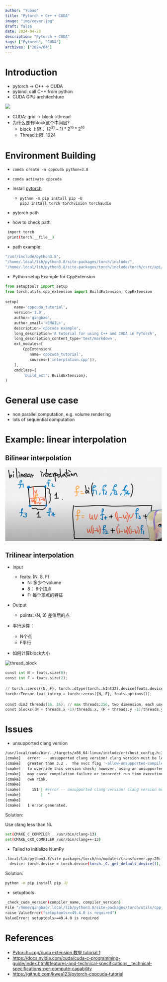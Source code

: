 ```yaml
---
author: "Yubao"
title: "Pytorch + C++ + CUDA"
image: "img/cover.jpg"
draft: false
date: 2024-04-20
description: "Pytorch + CUDA"
tags: ["Pytorch", "CUDA"]
archives: ["2024/04"]
---
```


# Introduction

- pytorch -> C++ -> CUDA
- pybind: call C++ from python
- CUDA GPU architechture

![](https://nyu-cds.github.io/python-gpu/fig/02-threadmapping.png)

- CUDA: grid -> block->thread
- 为什么要有block这个中间层?
  - block 上限： $(2^{31}-1)*2^{16}*2^{16}$
  - Thread上限: 1024

# Environment Building

- ``conda create -n cppcuda python=3.8``

- ``conda activate cppcuda``

- Install [pytorch](https://pytorch.org/get-started/locally/)

  - ```
    python -m pip install pip -U
    pip3 install torch torchvision torchaudio
    ```

-  pytorch path

  - how to check path
   ```sh
    import torch
    print(torch.__file__)
   ```

  - path example:
  ```sh
  "/usr/include/python3.8",
  "/home/.local/lib/python3.8/site-packages/torch/include/",
  "/home/.local/lib/python3.8/site-packages/torch/include/torch/csrc/api/include"
  ```

- Python setup Example for CppExtension

```python
from setuptools import setup
from torch.utils.cpp_extension import BuildExtension, CppExtension

setup(
    name='cppcuda_tutorial',
    version='1.0',
    author='qingbao',
    author_email='<EMAIL>',
    description='cppcuda example',
    long_description='A tutorial for using C++ and CUDA in PyTorch',
    long_description_content_type='text/markdown',
    ext_modules=[
        CppExtension(
           name='cppcuda_tutorial',
           sources=['interplation.cpp']),
    ],
    cmdclass={
        'build_ext': BuildExtension},
)
```

# General use case

- non parallel computation, e.g. volume rendering
- lots of sequential computation

# Example: linear interpolation

## Bilinear interpolation

![bilinear_interplation](bilinear_interplation.png)

## Trilinear interpolation

- Input
  - feats: (N, 8, F)
    - N: 多少个volume
    - 8： 8个顶点
    - F: 每个顶点的特征
- Output
  -  points: (N, 3) 差值后的点
- 平行运算：
  - N个点
  - F平行

- 如何计算block大小

![thread_block](/home/qingbao/Project/websites/blog-milaiai/content/post/Pytorch-cuda/thread_block.png)

```python
const int N = feats.size(0);
const int F = feats.size(2);

// torch::zeros({N, F}, torch::dtype(torch::kInt32).device(feats.device()));
torch::Tensor feat_interp = torch::zeros({N, F}, feats.options());

const dim3 threads(16, 16); // max threads:256, two dimension, each use 16 threads
const blocks((N + threads.x -1)/threads.x, (F + threads.y -1)/threads.y);
```

# Issues

- unsupported clang version

```sh
/usr/local/cuda/bin/../targets/x86_64-linux/include/crt/host_config.h:151:2:
[cmake]   error: -- unsupported clang version! clang version must be less than 16 and
[cmake]   greater than 3.2 .  The nvcc flag '-allow-unsupported-compiler' can be used
[cmake]   to override this version check; however, using an unsupported host compiler
[cmake]   may cause compilation failure or incorrect run time execution.  Use at your
[cmake]   own risk.
[cmake] 
[cmake]     151 | #error -- unsupported clang version! clang version must be less than 16 and greater than 3.2 . The nvcc flag '-allow-unsupported-compiler' can be used to override this version check; however, using an unsupported host compiler may cause compilation failure or incorrect run time execution. Use at your own risk.
[cmake]         |  ^
[cmake] 
[cmake]   1 error generated.
```

Solution:

Use clang less than 16.

```sh
set(CMAKE_C_COMPILER   /usr/bin/clang-13)
set(CMAKE_CXX_COMPILER /usr/bin/clang++-13)
```

- Failed to initialize NumPy

```sh
.local/lib/python3.8/site-packages/torch/nn/modules/transformer.py:20: UserWarning: Failed to initialize NumPy: numpy.core.multiarray failed to import (Triggered internally at ../torch/csrc/utils/tensor_numpy.cpp:84.)
  device: torch.device = torch.device(torch._C._get_default_device()),  # torch.device('cpu'),
```

Solution:

```sh
python -m pip install pip -U
```

- setuptools

```sh
_check_cuda_version(compiler_name, compiler_version)
File "/home/qingbao/.local/lib/python3.8/site-packages/torch/utils/cpp_extension.py", line 411, in _check_cuda_version
raise ValueError("setuptools>=49.4.0 is required")
ValueError: setuptools>=49.4.0 is required
```



# References

- [Pytorch+cpp/cuda extension 教學 tutorial 1](https://www.youtube.com/watch?v=l_Rpk6CRJYI&ab_channel=AI%E8%91%B5)
- https://docs.nvidia.com/cuda/cuda-c-programming-guide/index.html#features-and-technical-specifications__technical-specifications-per-compute-capability
- https://github.com/kwea123/pytorch-cppcuda-tutorial


